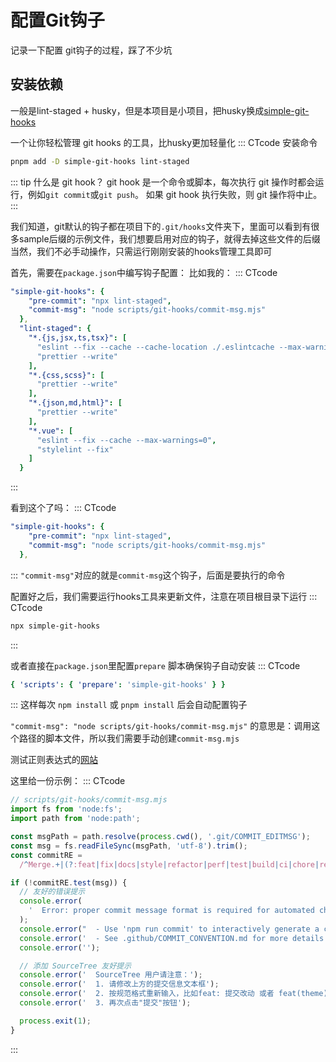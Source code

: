 # 配置Git钩子

记录一下配置 git钩子的过程，踩了不少坑

## 安装依赖

一般是lint-staged + husky，但是本项目是小项目，把husky换成[simple-git-hooks](https://github.com/toplenboren/simple-git-hooks)

一个让你轻松管理 git hooks 的工具，比husky更加轻量化
::: CTcode 安装命令

```sh
pnpm add -D simple-git-hooks lint-staged
```

::: tip 什么是 git hook？
git hook 是一个命令或脚本，每次执行 git 操作时都会运行，例如`git commit`或`git push`。
如果 git hook 执行失败，则 git 操作将中止。
:::

我们知道，git默认的钩子都在项目下的`.git/hooks`文件夹下，里面可以看到有很多sample后缀的示例文件，我们想要启用对应的钩子，就得去掉这些文件的后缀
当然，我们不必手动操作，只需运行刚刚安装的hooks管理工具即可

首先，需要在`package.json`中编写钩子配置：
比如我的：
::: CTcode

```yaml
"simple-git-hooks": {
    "pre-commit": "npx lint-staged",
    "commit-msg": "node scripts/git-hooks/commit-msg.mjs"
  },
  "lint-staged": {
    "*.{js,jsx,ts,tsx}": [
      "eslint --fix --cache --cache-location ./.eslintcache --max-warnings=0",
      "prettier --write"
    ],
    "*.{css,scss}": [
      "prettier --write"
    ],
    "*.{json,md,html}": [
      "prettier --write"
    ],
    "*.vue": [
      "eslint --fix --cache --max-warnings=0",
      "stylelint --fix"
    ]
  }
```

:::

看到这个了吗：
::: CTcode

```yaml
"simple-git-hooks": {
    "pre-commit": "npx lint-staged",
    "commit-msg": "node scripts/git-hooks/commit-msg.mjs"
  },
```

:::
`"commit-msg"`对应的就是`commit-msg`这个钩子，后面是要执行的命令

配置好之后，我们需要运行hooks工具来更新文件，注意在项目根目录下运行
::: CTcode

```sh
npx simple-git-hooks
```

:::

或者直接在`package.json`里配置`prepare` 脚本确保钩子自动安装
::: CTcode

```yaml
{ 'scripts': { 'prepare': 'simple-git-hooks' } }
```

:::
这样每次 `npm install` 或 `pnpm install` 后会自动配置钩子

`"commit-msg": "node scripts/git-hooks/commit-msg.mjs"`
的意思是：调用这个路径的脚本文件，所以我们需要手动创建`commit-msg.mjs`

测试正则表达式的[网站](https://regex101.com/)

这里给一份示例：
::: CTcode

```js
// scripts/git-hooks/commit-msg.mjs
import fs from 'node:fs';
import path from 'node:path';

const msgPath = path.resolve(process.cwd(), '.git/COMMIT_EDITMSG');
const msg = fs.readFileSync(msgPath, 'utf-8').trim();
const commitRE =
  /^Merge.+|(?:feat|fix|docs|style|refactor|perf|test|build|ci|chore|revert|types)(?:\(.+\))?: .{1,50}/;

if (!commitRE.test(msg)) {
  // 友好的错误提示
  console.error(
    '  Error: proper commit message format is required for automated changelog generation.'
  );
  console.error("  - Use 'npm run commit' to interactively generate a commit message.");
  console.error('  - See .github/COMMIT_CONVENTION.md for more details.');
  console.error('');

  // 添加 SourceTree 友好提示
  console.error('  SourceTree 用户请注意：');
  console.error('  1. 请修改上方的提交信息文本框');
  console.error('  2. 按规范格式重新输入，比如feat: 提交改动 或者 feat(theme): 提交改动');
  console.error('  3. 再次点击"提交"按钮');

  process.exit(1);
}
```

:::
